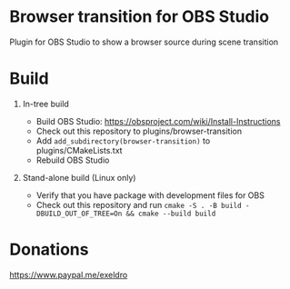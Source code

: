 # Browser transition for OBS Studio

Plugin for OBS Studio to show a browser source during scene transition


# Build
1. In-tree build
    - Build OBS Studio: https://obsproject.com/wiki/Install-Instructions
    - Check out this repository to plugins/browser-transition
    - Add `add_subdirectory(browser-transition)` to plugins/CMakeLists.txt
    - Rebuild OBS Studio

1. Stand-alone build (Linux only)
    - Verify that you have package with development files for OBS
    - Check out this repository and run `cmake -S . -B build -DBUILD_OUT_OF_TREE=On && cmake --build build`

# Donations
https://www.paypal.me/exeldro
